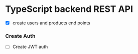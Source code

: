 # TypeScript backend REST API
- [x] create users and products end points

### Create Auth
- [ ] Create JWT auth
